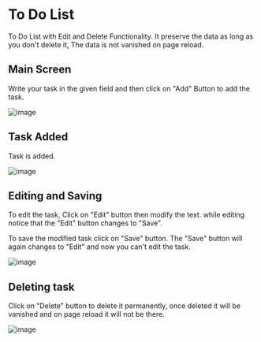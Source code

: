 # To Do List
To Do List with Edit and Delete Functionality. It preserve the data as long as you don't delete it, The data is not vanished on page reload.

## Main Screen
Write your task in the given field and then click on "Add" Button to add the task.

![image](https://github.com/GopalChandora/To-do-List/assets/83115380/6f1aee37-f7fc-409f-b4a3-c4ec645cf6fd)

## Task Added
Task is added. 

![image](https://github.com/GopalChandora/To-do-List/assets/83115380/efab9aa1-6250-4ab0-b6cc-6bbc6d327642)

## Editing and Saving

To edit the task, Click on "Edit" button then modify the text. while editing notice that the "Edit" button changes to "Save".

To save the modified task click on "Save" button. The "Save" button will again changes to "Edit" and now you can't edit the task.

![image](https://github.com/GopalChandora/To-do-List/assets/83115380/610c07a3-d869-4686-87cb-2bf83f18db84)

## Deleting task
Click on "Delete" button to delete it permanently, once deleted it will be vanished and on page reload it will not be there.

![image](https://github.com/GopalChandora/To-do-List/assets/83115380/91420c73-dc5b-4294-af6c-f5ef98bd6e89)



